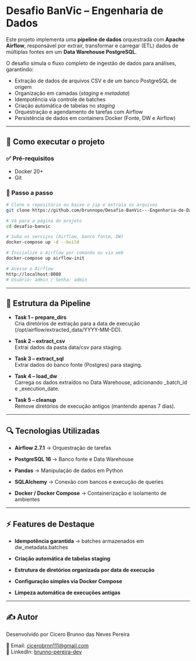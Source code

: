 # Desafio BanVic – Engenharia de Dados  

Este projeto implementa uma **pipeline de dados** orquestrada com **Apache Airflow**, responsável por extrair, transformar e carregar (ETL) dados de múltiplas fontes em um **Data Warehouse PostgreSQL**.  

O desafio simula o fluxo completo de ingestão de dados para análises, garantindo:  

- Extração de dados de arquivos CSV e de um banco PostgreSQL de origem  
- Organização em camadas (*staging* e *metadata*)  
- Idempotência via controle de batches  
- Criação automática de tabelas no *staging*  
- Orquestração e agendamento de tarefas com Airflow  
- Persistência de dados em containers Docker (Fonte, DW e Airflow)  

---

## 🚀 Como executar o projeto

### ✅ Pré-requisitos
- Docker 20+    
- Git  

### 🔧 Passo a passo

```bash
# Clone o repositório ou baixe o zip e extraia os arquivos
git clone https://github.com/brunnope/Desafio-BanVic---Engenharia-de-Dados.git

# Vá para a página do projeto
cd desafio-banvic

# Suba os serviços (Airflow, banco fonte, DW)
docker-compose up -d --build

# Inicialize o Airflow por comando ou via web
docker-compose up airflow-init

# Acesse o Airflow
http://localhost:8080
# Usuário: admin / Senha: admin
```

---

## 📌 Estrutura da Pipeline

- **Task 1 – prepare_dirs** <br>
Cria diretórios de extração para a data de execução (/opt/airflow/extracted_data/YYYY-MM-DD).

- **Task 2 – extract_csv** <br>
Extrai dados da pasta data/csv para staging.

- **Task 3 – extract_sql** <br>
Extrai dados do banco fonte (Postgres) para staging.

- **Task 4 – load_dw** <br>
Carrega os dados extraídos no Data Warehouse, adicionando _batch_id e _execution_date.

- **Task 5 – cleanup** <br>
Remove diretórios de execução antigos (mantendo apenas 7 dias).

---

## 🔍 Tecnologias Utilizadas

- **Airflow 2.7.1** → Orquestração de tarefas

- **PostgreSQL 16** → Banco fonte e Data Warehouse

- **Pandas** → Manipulação de dados em Python

- **SQLAlchemy** → Conexão com bancos e execução de queries

- **Docker / Docker Compose** → Containerização e isolamento de ambientes

---

## ⚡ Features de Destaque

- **Idempotência garantida** → batches armazenados em dw_metadata.batches

- **Criação automática de tabelas staging**

- **Estrutura de diretórios organizada por data de execução**

- **Configuração simples via Docker Compose**

- **Limpeza automática de execuções antigas**

---

## ✍️ Autor
Desenvolvido por Cicero Brunno das Neves Pereira

📧 Email: cicerobrnn111@gmail.com <br>
🔗 LinkedIn: [brunno-pereira-dev](http://www.linkedin.com/in/brunno-pereira-dev)

